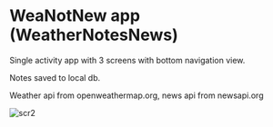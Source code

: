# WeaNotNew app (WeatherNotesNews)

Single activity app with 3 screens with bottom navigation view.

Notes saved to local db. 

Weather api from openweathermap.org, news api from newsapi.org

![scr2](https://user-images.githubusercontent.com/63956057/103865507-817fb180-50ee-11eb-99c8-c45e22df0440.png)
